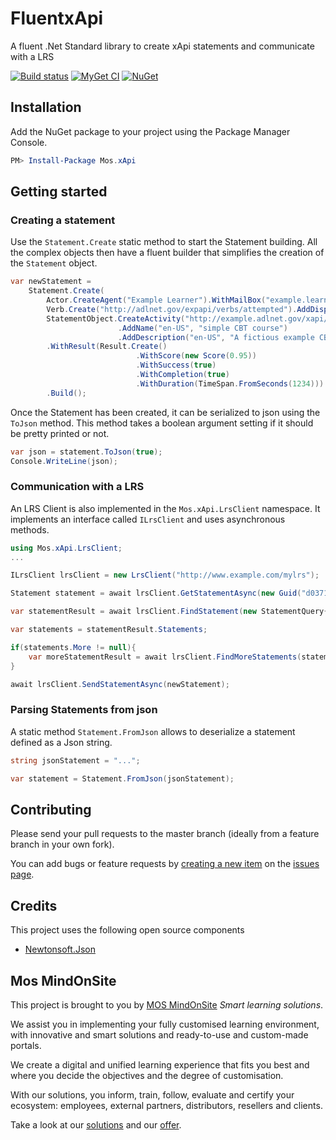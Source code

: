 # FluentxApi
A fluent .Net Standard library to create xApi statements and communicate with a LRS

[![Build status](https://ci.appveyor.com/api/projects/status/d0mf3u2hl448pjys/branch/master?svg=true)](https://ci.appveyor.com/project/Gimly/fluentxapi/branch/master)
[![MyGet CI](https://img.shields.io/myget/mindonsite/v/Mos.xApi.svg)](https://www.myget.org/feed/mindonsite/package/nuget/Mos.xApi)
[![NuGet](https://img.shields.io/nuget/v/Mos.xApi.svg)](https://www.nuget.org/packages/Mos.xApi)

## Installation
Add the NuGet package to your project using the Package Manager Console.

```powershell
PM> Install-Package Mos.xApi
```

## Getting started

### Creating a statement
Use the `Statement.Create` static method to start the Statement building.
All the complex objects then have a fluent builder that simplifies the creation of
the `Statement` object.

```C#
var newStatement =
    Statement.Create(
        Actor.CreateAgent("Example Learner").WithMailBox("example.learner@adlnet.gov"),
        Verb.Create("http://adlnet.gov/expapi/verbs/attempted").AddDisplay("en-US", "attempted"),
        StatementObject.CreateActivity("http://example.adlnet.gov/xapi/example/simpleCBT")
                        .AddName("en-US", "simple CBT course")
                        .AddDescription("en-US", "A fictious example CBT course"))
        .WithResult(Result.Create()
                            .WithScore(new Score(0.95))
                            .WithSuccess(true)
                            .WithCompletion(true)
                            .WithDuration(TimeSpan.FromSeconds(1234)))
        .Build();
```

Once the Statement has been created, it can be serialized to json using the `ToJson` method.
This method takes a boolean argument setting if it should be pretty printed or not.

```C#
var json = statement.ToJson(true);
Console.WriteLine(json);
```

### Communication with a LRS
An LRS Client is also implemented in the `Mos.xApi.LrsClient` namespace. It implements an interface
called `ILrsClient` and uses asynchronous methods.

```C#
using Mos.xApi.LrsClient;
...

ILrsClient lrsClient = new LrsClient("http://www.example.com/mylrs");

Statement statement = await lrsClient.GetStatementAsync(new Guid("d0371e17-4e91-46ba-924f-e78168bf0f02"));

var statementResult = await lrsClient.FindStatement(new StatementQuery{ActivityId = new Uri("http://adlnet.gov/expapi/verbs/completed")});

var statements = statementResult.Statements;

if(statements.More != null){
    var moreStatementResult = await lrsClient.FindMoreStatements(statements.More);
}

await lrsClient.SendStatementAsync(newStatement);

```

### Parsing Statements from json

A static method `Statement.FromJson` allows to deserialize a statement defined as a Json string.

```C#
string jsonStatement = "...";

var statement = Statement.FromJson(jsonStatement);
```

## Contributing
Please send your pull requests to the master branch (ideally from a  feature branch in your own fork).

You can add bugs or feature requests by [creating a new item](https://github.com/MindOnSite/FluentxApi/issues/new) on the [issues page](https://github.com/MindOnSite/FluentxApi/issues/).

## Credits

This project uses the following open source components

- [Newtonsoft.Json](https://github.com/JamesNK/Newtonsoft.Json/blob/master/LICENSE.md)

## Mos MindOnSite

This project is brought to you by [MOS MindOnSite](http://www.mindonsite.com/en/) _Smart learning solutions_.

We assist you in implementing your fully customised learning environment, with innovative and smart solutions and ready-to-use and custom-made portals.

We create a digital and unified learning experience that fits you best and where you decide the objectives and the degree of customisation.

With our solutions, you inform, train, follow, evaluate and certify your ecosystem: employees, external partners, distributors, resellers and clients.

Take a look at our [solutions](http://www.mindonsite.com/en/our-solutions/) and our [offer](http://www.mindonsite.com/en/our-offer/).

